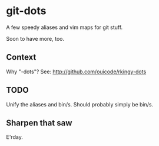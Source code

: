 git-dots
========

A few speedy aliases and vim maps for git stuff.

Soon to have more, too.

Context
-------

Why "-dots"?  See: http://github.com/ouicode/rkingy-dots

TODO
----

Unify the aliases and bin/s. Should probably simply be bin/s.

Sharpen that saw
----------------

E'rday.
